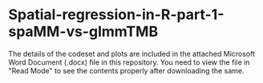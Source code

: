 # Spatial-regression-in-R-part-1-spaMM-vs-glmmTMB

The details of the codeset and plots are included in the attached Microsoft Word Document (.docx) file in this repository. 
You need to view the file in "Read Mode" to see the contents properly after downloading the same.
